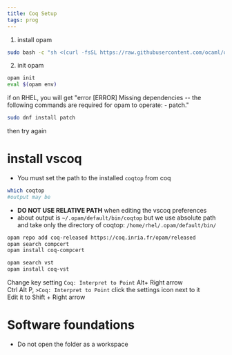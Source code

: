 ```yaml
---
title: Coq Setup
tags: prog
---
```



1. install opam

```bash
sudo bash -c "sh <(curl -fsSL https://raw.githubusercontent.com/ocaml/opam/master/shell/install.sh)"
```

2. init opam

```bash
opam init
eval $(opam env)
```

if on RHEL, you will get "error [ERROR] Missing dependencies -- the following commands are required for opam to operate: - patch."

```bash
sudo dnf install patch
```

then try again

# install vscoq

* You must set the path to the installed `coqtop` from coq

```bash
which coqtop
#output may be 

```

* **DO NOT USE RELATIVE PATH** when editing the vscoq preferences
* about output is `~/.opam/default/bin/coqtop` but we use absolute path and take only the directory of coqtop: `/home/rhel/.opam/default/bin/`

```bash
opam repo add coq-released https://coq.inria.fr/opam/released
opam search compcert
opam install coq-compcert
```

```bash
opam search vst
opam install coq-vst
```

Change key setting `Coq: Interpret to Point` Alt+ Right arrow   
Ctrl Alt P, `>Coq: Interpret to Point` click the settings icon next to it  
Edit it to Shift + Right arrow  

# Software foundations

* Do not open the folder as a workspace